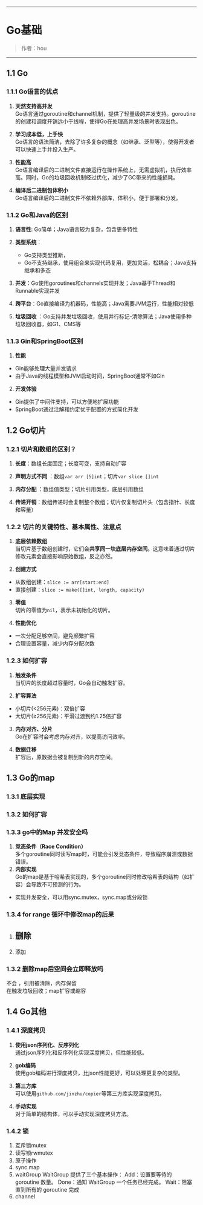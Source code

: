 ------

# Go基础

> 作者：hou
------
## 1.1 Go
### 1.1.1 Go语言的优点

1. **天然支持高并发**  
Go语言通过goroutine和channel机制，提供了轻量级的并发支持。goroutine的创建和调度开销远小于线程，使得Go在处理高并发场景时表现出色。

2. **学习成本低，上手快**  
Go语言的语法简洁，去除了许多复杂的概念（如继承、泛型等），使得开发者可以快速上手并投入生产。

3. **性能高**  
Go语言编译后的二进制文件直接运行在操作系统上，无需虚拟机，执行效率高。同时，Go的垃圾回收机制经过优化，减少了GC带来的性能损耗。

4. **编译后二进制包体积小**  
Go语言编译后的二进制文件不依赖外部库，体积小，便于部署和分发。

### 1.1.2 Go和Java的区别

1. **语言性**: Go简单；Java语言较为复杂，包含更多特性  

2. **类型系统**：
    - Go支持类型推断，
    - Go不支持继承，使用组合来实现代码复用，更加灵活，松耦合；Java支持继承和多态  

3. **并发**：Go使用goroutines和channels实现并发；Java基于Thread和Runnable实现并发  

4. **跨平台**：Go直接编译为机器码，性能高；Java需要JVM运行，性能相对较低  

5. **垃圾回收** ：Go支持并发垃圾回收，使用并行标记-清除算法；Java使用多种垃圾回收器，如G1、CMS等  

### 1.1.3 Gin和SpringBoot区别

1. **性能**  
- Gin能够处理大量并发请求  
- 由于Java的线程模型和JVM启动时间，SpringBoot通常不如Gin  

2. **开发体验**  
- Gin提供了中间件支持，可以方便地扩展功能  
- SpringBoot通过注解和约定优于配置的方式简化开发

## 1.2 Go切片
### 1.2.1 切片和数组的区别？

1. **长度**：数组长度固定；长度可变，支持自动扩容

2. **声明方式不同** ：数组`var arr [5]int`；切片`var slice []int`

3. **内存分配** ：数组值类型；切片引用类型，底层引用数组  

4. **传递开销**：数组传递时会复制整个数组；切片仅复制切片头（包含指针、长度和容量）

### 1.2.2 切片的关键特性、基本属性、注意点

1. **底层依赖数组**  
当切片基于数组创建时，它们会**共享同一块底层内存空间**。这意味着通过切片修改元素会直接影响原始数组，反之亦然。  

2. **创建方式**  
- 从数组创建：`slice := arr[start:end]`  
- 直接创建：`slice := make([]int, length, capacity)`  

3. **零值**  
切片的零值为`nil`，表示未初始化的切片。  

4. **性能优化**  
- 一次分配足够空间，避免频繁扩容  
- 合理设置容量，减少内存分配次数  

### 1.2.3 如何扩容

1. **触发条件**  
当切片的长度超过容量时，Go会自动触发扩容。  

2. **扩容算法**  
- 小切片(<256元素)：双倍扩容  
- 大切片(≥256元素)：平滑过渡到约1.25倍扩容  

3. **内存对齐、分片**  
Go在扩容时会考虑内存对齐，以提高访问效率。  

4. **数据迁移**  
扩容后，原数据会被复制到新的内存空间。  

## 1.3 Go的map
### 1.3.1 底层实现
### 1.3.2 如何扩容
### 1.3.3 go中的Map 并发安全吗
1. **竞态条件（Race Condition）**  
多个goroutine同时读写map时，可能会引发竞态条件，导致程序崩溃或数据错误。
2. **内部实现**  
Go的map是基于哈希表实现的，多个goroutine同时修改哈希表的结构（如扩容）会导致不可预测的行为。

- 实现并发安全，可以用sync.mutex，sync.map或分段锁

### 1.3.4 for range 循环中修改map的后果
1. 删除
    - 
2. 添加

### 1.3.2 删除map后空间会立即释放吗

不会 ，引用被清除，内存保留  
在触发垃圾回收；map扩容或缩容

## 1.4 Go其他
### 1.4.1 深度拷贝

1. **使用json序列化、反序列化**  
通过json序列化和反序列化实现深度拷贝，但性能较低。  

2. **gob编码**  
使用gob编码进行深度拷贝，比json性能更好，可以处理更复杂的类型。  

3. **第三方库**  
可以使用`github.com/jinzhu/copier`等第三方库实现深度拷贝。  

4. **手动实现**  
对于简单的结构体，可以手动实现深度拷贝方法。 

### 1.4.2 锁

1. 互斥锁mutex
2. 读写锁rwmutex
3. 原子操作
4. sync.map
5. waitGroup
   WaitGroup 提供了三个基本操作：
    Add：设置要等待的 goroutine 数量。
    Done：通知 WaitGroup 一个任务已经完成。
    Wait：阻塞直到所有的 goroutine 完成
6. channel

